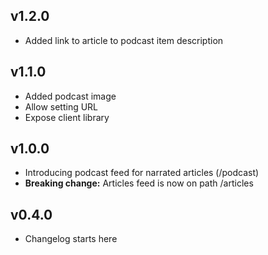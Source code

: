 ## v1.2.0

* Added link to article to podcast item description

## v1.1.0

* Added podcast image
* Allow setting URL 
* Expose client library
 
## v1.0.0

* Introducing podcast feed for narrated articles (/podcast)  
* **Breaking change:** Articles feed is now on path /articles

## v0.4.0

* Changelog starts here